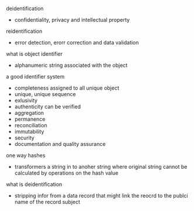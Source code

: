 deidentification
- confidentiality, privacy and intellectual property

reidentification
- error detection, erorr correction and data validation

what is object identifier
- alphanumeric string associated with the object

a good identifier system
- completeness assigned to all unique object
- unique, unique sequence
- exlusivity
- authenticity can be verified
- aggregation
- permanence
- reconciliation
- immutability
- security
- documentation and quality assurance

one way hashes
- transformers a string in to anoher string where original string cannot be calculated by operations on the hash value

what is deidentification
- stripping infor from a data record that might link the reocrd to the publci name of the record subject